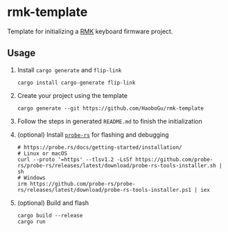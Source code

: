 # rmk-template

Template for initializing a [RMK](https://github.com/HaoboGu/rmk) keyboard firmware project.

## Usage

1. Install `cargo generate` and `flip-link`

    ```shell
    cargo install cargo-generate flip-link
    ```

2. Create your project using the template
    ```shell
    cargo generate --git https://github.com/HaoboGu/rmk-template
    ```

3. Follow the steps in generated `README.md` to finish the initialization

4. (optional) Install [`probe-rs`](https://github.com/probe-rs/probe-rs) for flashing and debugging

   ```shell
   # https://probe.rs/docs/getting-started/installation/
   # Linux or macOS
   curl --proto '=https' --tlsv1.2 -LsSf https://github.com/probe-rs/probe-rs/releases/latest/download/probe-rs-tools-installer.sh | sh
   # Windows
   irm https://github.com/probe-rs/probe-rs/releases/latest/download/probe-rs-tools-installer.ps1 | iex
   ```

5. (optional) Build and flash

    ```shell
    cargo build --release
    cargo run
    ```    
